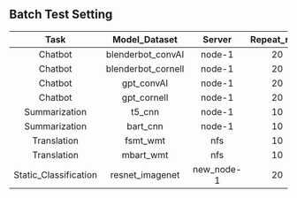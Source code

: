 ## Batch Test Setting

|     Task      |   Model_Dataset    | Server | Repeat_num | max_batchsize | Length_per |
| :-----------: | :----------------: | :----: | :--------: | :-----------: | :--------: |
|    Chatbot    | blenderbot_convAI  | node-1 |     20     |      128      |    P80     |
|    Chatbot    | blenderbot_cornell | node-1 |     20     |      128      |    P80     |
|    Chatbot    |     gpt_convAI     | node-1 |     20     |      128      |    P80     |
|    Chatbot    |    gpt_cornell     | node-1 |     20     |      128      |    P80     |
| Summarization |       t5_cnn       | node-1 |     10     |      100      |    P50     |
| Summarization |      bart_cnn      | node-1 |     10     |      100      |    P50     |
|  Translation  |      fsmt_wmt      |  nfs   |     10     |      100      |    P50     |
|  Translation  |     mbart_wmt      |  nfs   |     10     |      100      |    P50     |
| Static_Classification| resnet_imagenet| new_node-1|20|128|/|
